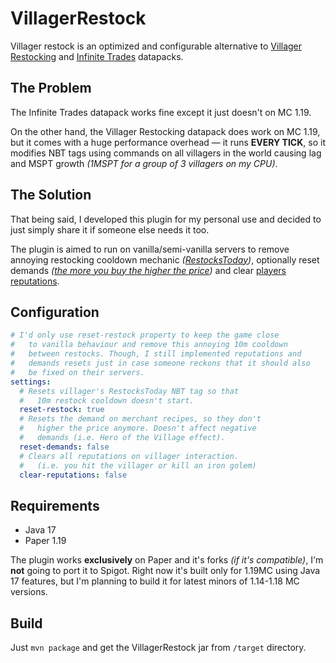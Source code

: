 # VillagerRestock

Villager restock is an optimized and configurable alternative to
[Villager Restocking][VRDpUrl] and [Infinite Trades][ITDpUrl] datapacks.

[VRDpUrl]: https://www.planetminecraft.com/data-pack/villager-restocking-v1-0/
[ITDpUrl]: https://www.planetminecraft.com/data-pack/no-trading-limits-infinite-trades-1-18x/

## The Problem

The Infinite Trades datapack works fine except it just doesn't on MC 1.19.

On the other hand, the Villager Restocking datapack does work on MC 1.19,
but it comes with a huge performance overhead — it runs **EVERY TICK**, so
it modifies NBT tags using commands on all villagers in the world causing lag
and MSPT growth _(1MSPT for a group of 3 villagers on my CPU)_.

## The Solution

That being said, I developed this plugin for my personal use and decided to
just simply share it if someone else needs it too.

The plugin is aimed to run on vanilla/semi-vanilla servers to remove annoying
restocking cooldown mechanic _([RestocksToday][EntityDataUrl])_, optionally 
reset demands _([the more you buy the higher the price][Supply&DemandUrl])_
and clear [players reputations][PopularityUrl].

[EntityDataUrl]: [https://minecraft.fandom.com/wiki/Villager#Entity_data]
[Supply&DemandUrl]: https://minecraft.fandom.com/wiki/Villager#Supply_and_demand
[PopularityUrl]: https://minecraft.fandom.com/wiki/Villager#Popularity

## Configuration

```yaml
# I'd only use reset-restock property to keep the game close
#   to vanilla behaviour and remove this annoying 10m cooldown
#   between restocks. Though, I still implemented reputations and
#   demands resets just in case someone reckons that it should also
#   be fixed on their servers.
settings:
  # Resets villager's RestocksToday NBT tag so that
  #   10m restock cooldown doesn't start.
  reset-restock: true
  # Resets the demand on merchant recipes, so they don't
  #   higher the price anymore. Doesn't affect negative
  #   demands (i.e. Hero of the Village effect).
  reset-demands: false
  # Clears all reputations on villager interaction.
  #   (i.e. you hit the villager or kill an iron golem)
  clear-reputations: false

```

## Requirements

* Java 17
* Paper 1.19

The plugin works **exclusively** on Paper and it's forks _(if it's compatible)_,
I'm **not** going to port it to Spigot. Right now it's built only for 1.19MC
using Java 17 features, but I'm planning to build it for latest minors of
1.14-1.18 MC versions.

## Build

Just `mvn package` and get the VillagerRestock jar from `/target` directory.
